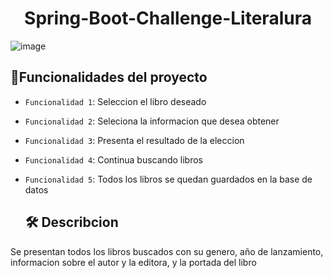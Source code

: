 <h1 align="center">Spring-Boot-Challenge-Literalura</h1>

![image](https://github.com/user-attachments/assets/59a51364-f53e-4539-be64-4eafc2ec1623)

## :hammer:Funcionalidades del proyecto

- `Funcionalidad 1`: Seleccion el libro deseado
- `Funcionalidad 2`:  Seleciona la informacion que desea obtener
- `Funcionalidad 3`:  Presenta el resultado de la eleccion 
- `Funcionalidad 4`:  Continua buscando libros
- `Funcionalidad 5`: Todos los libros se quedan guardados en la base de datos

  ## 🛠️ Describcion

Se presentan todos los libros buscados con su genero, año de lanzamiento, informacion sobre el autor y la editora, y la portada del libro



